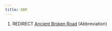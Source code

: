 ```yaml
---
title: ABR
---
```


1.  REDIRECT [Ancient Broken Road](Ancient_Broken_Road "wikilink")
    (Abbreviation)